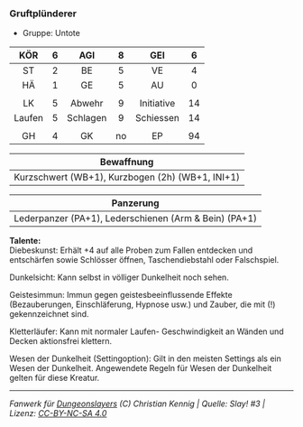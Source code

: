 ### Gruftplünderer

- Gruppe: Untote

|  KÖR   |  6  |   AGI    |  8  |    GEI     |  6  |
| :----: | :-: | :------: | :-: | :--------: | :-: |
|   ST   |  2  |    BE    |  5  |     VE     |  4  |
|   HÄ   |  1  |    GE    |  5  |     AU     |  0  |
|        |     |          |     |            |     |
|   LK   |  5  |  Abwehr  |  9  | Initiative | 14  |
| Laufen |  5  | Schlagen |  9  | Schiessen  | 14  |
|        |     |          |     |            |     |
|   GH   |  4  |    GK    | no  |     EP     | 94  |

|                    Bewaffnung                    |
| :----------------------------------------------: |
| Kurzschwert (WB+1), Kurzbogen (2h) (WB+1, INI+1) |

|                       Panzerung                       |
| :---------------------------------------------------: |
| Lederpanzer (PA+1), Lederschienen (Arm & Bein) (PA+1) |

**Talente:**  
Diebeskunst: Erhält +4 auf alle Proben zum Fallen entdecken und entschärfen sowie Schlösser öffnen, Taschendiebstahl oder Falschspiel.

Dunkelsicht: Kann selbst in völliger Dunkelheit noch sehen.

Geistesimmun: Immun gegen geistesbeeinflussende Effekte (Bezauberungen, Einschläferung, Hypnose usw.) und Zauber, die mit (!) gekennzeichnet sind.

Kletterläufer: Kann mit normaler Laufen- Geschwindigkeit an Wänden und Decken aktionsfrei klettern.

Wesen der Dunkelheit (Settingoption): Gilt in den meisten Settings als ein Wesen der Dunkelheit. Angewendete Regeln für Wesen der Dunkelheit gelten für diese Kreatur.

---

_Fanwerk für [Dungeonslayers](https://www.dungeonslayers.net/) (C) Christian Kennig | Quelle: Slay! #3 | Lizenz: [CC-BY-NC-SA 4.0](https://creativecommons.org/licenses/by-nc-sa/4.0/deed.de)_
